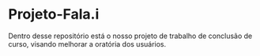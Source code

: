 # Projeto-Fala.i
Dentro desse repositório está o nosso projeto de trabalho de conclusão de curso, visando melhorar a oratória dos usuários.
